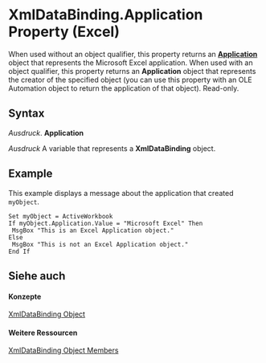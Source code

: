 
# XmlDataBinding.Application Property (Excel)

When used without an object qualifier, this property returns an  **[Application](19b73597-5cf9-4f56-8227-b5211f657f6f.md)** object that represents the Microsoft Excel application. When used with an object qualifier, this property returns an **Application** object that represents the creator of the specified object (you can use this property with an OLE Automation object to return the application of that object). Read-only.


## Syntax

 _Ausdruck_. **Application**

 _Ausdruck_ A variable that represents a **XmlDataBinding** object.


## Example

This example displays a message about the application that created  `myObject`.


```
Set myObject = ActiveWorkbook 
If myObject.Application.Value = "Microsoft Excel" Then 
 MsgBox "This is an Excel Application object." 
Else 
 MsgBox "This is not an Excel Application object." 
End If
```


## Siehe auch


#### Konzepte


[XmlDataBinding Object](45839d7d-7e9b-8fe5-81f8-ee13534d3664.md)
#### Weitere Ressourcen


[XmlDataBinding Object Members](http://msdn.microsoft.com/library/ed381777-636d-df54-d2e3-9a63bebc0c6b%28Office.15%29.aspx)